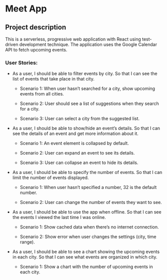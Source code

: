 # Meet App
## Project description
This is a serverless, progressive web application with React using test-driven development technique. The application uses the Google Calendar API to fetch upcoming events.
### User Stories:
* As a user, I should be able to filter events by city. So that I can see the list of events that take place in that city.
    * Scenario 1: When user hasn’t searched for a city, show upcoming events from all cities.

    * Scenario 2: User should see a list of suggestions when they search for a city.

    * Scenario 3: User can select a city from the suggested list.

* As a user, I should be able to show/hide an event’s details. So that I can see the details of an event and get more information about it.
    * Scenario 1: An event element is collapsed by default.

    * Scenario 2: User can expand an event to see its details.

    * Scenario 3: User can collapse an event to hide its details.

* As a user, I should be able to specify the number of events. So that I can limit the number of events displayed.
    * Scenario 1: When user hasn’t specified a number, 32 is the default number.

    * Scenario 2: User can change the number of events they want to see.

* As a user, I should be able to use the app when offline. So that I can see the events I viewed the last time I was online.
    * Scenario 1: Show cached data when there’s no internet connection.
    
    * Scenario 2: Show error when user changes the settings (city, time range).

* As a user, I should be able to see a chart showing the upcoming events in each city. So that I can see what events are organized in which city.
    * Scenario 1: Show a chart with the number of upcoming events in each city.

<!-- ## How to get the project running
## Project dependencies
## Which API the project uses -->


